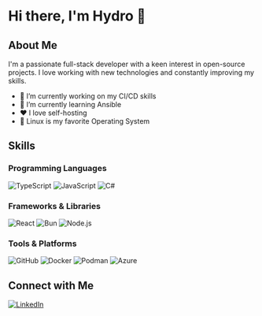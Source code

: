 # Hi there, I'm Hydro 👋

## About Me

I'm a passionate full-stack developer with a keen interest in open-source projects.
I love working with new technologies and constantly improving my skills.

- 🔭 I’m currently working on my CI/CD skills
- 🌱 I’m currently learning Ansible
- ❤️ I love self-hosting
- 🐧 Linux is my favorite Operating System

## Skills

### Programming Languages
![TypeScript](https://img.shields.io/badge/TypeScript-3178C6?style=for-the-badge&logo=typescript&logoColor=white)
![JavaScript](https://img.shields.io/badge/JavaScript-F7DF1E?style=for-the-badge&logo=javascript&logoColor=black)
![C#](https://img.shields.io/badge/C%23-239120?style=for-the-badge&logo=c-sharp&logoColor=white)

### Frameworks & Libraries
![React](https://img.shields.io/badge/React-20232A?style=for-the-badge&logo=react&logoColor=61DAFB)
![Bun](https://img.shields.io/badge/Bun-%23000000.svg?style=for-the-badge&logo=bun&logoColor=white)
![Node.js](https://img.shields.io/badge/Node.js-339933?style=for-the-badge&logo=nodedotjs&logoColor=white)

### Tools & Platforms
![GitHub](https://img.shields.io/badge/GitHub-181717?style=for-the-badge&logo=github&logoColor=white)
![Docker](https://img.shields.io/badge/Docker-2496ED?style=for-the-badge&logo=docker&logoColor=white)
![Podman](https://img.shields.io/badge/Podman-89BBE0?style=for-the-badge&logo=podman&logoColor=white)
![Azure](https://img.shields.io/badge/Azure-0078D4?style=for-the-badge&logo=microsoft-azure&logoColor=white)

<!--
## Stats

![hydroxycarbamide's Stats](https://github-readme-stats.vercel.app/api?username=hydroxycarbamide&theme=react&show_icons=true&hide_border=true&count_private=true)

![hydroxycarbamide's Streak](https://github-readme-streak-stats.herokuapp.com/?user=hydroxycarbamide&theme=react&hide_border=true)

![hydroxycarbamide's Top Languages](https://github-readme-stats.vercel.app/api/top-langs/?username=hydroxycarbamide&theme=react&show_icons=true&hide_border=true&layout=compact)
-->

## Connect with Me

[![LinkedIn](https://img.shields.io/badge/LinkedIn-0A66C2?style=for-the-badge&logo=linkedin&logoColor=white)](https://www.linkedin.com/in/eric-hoang-nguyen)
